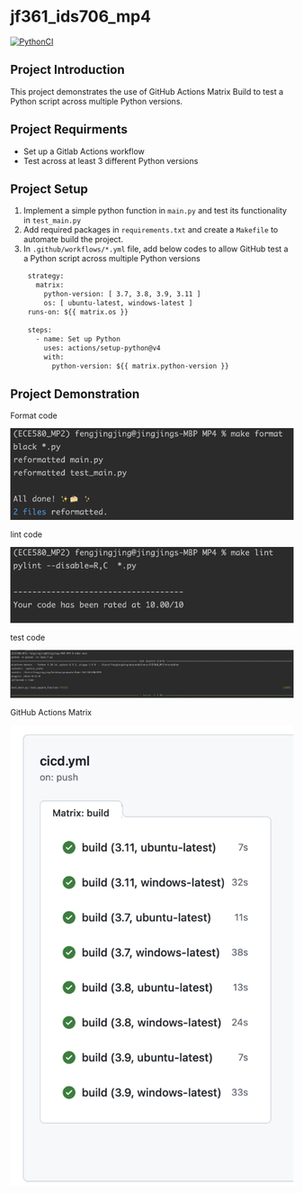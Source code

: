 # jf361_ids706_mp4

[![PythonCI](https://github.com/siyiia/jf361_ids706_mp4/actions/workflows/cicd.yml/badge.svg)](https://github.com/siyiia/jf361_ids706_mp4/actions/workflows/cicd.yml)

 ## Project Introduction
This project demonstrates the use of GitHub Actions Matrix Build to test a Python script across multiple Python versions.


## Project Requirments
- Set up a Gitlab Actions workflow
- Test across at least 3 different Python versions

## Project Setup
1. Implement a simple python function in `main.py` and test its functionality in `test_main.py`
2. Add required packages in `requirements.txt` and create a `Makefile` to automate build the project.
3. In `.github/workflows/*.yml` file, add below codes to allow GitHub test a a Python script across multiple Python versions
   ```angular2html
    strategy:
      matrix:
        python-version: [ 3.7, 3.8, 3.9, 3.11 ]
        os: [ ubuntu-latest, windows-latest ]
    runs-on: ${{ matrix.os }}

    steps:
      - name: Set up Python
        uses: actions/setup-python@v4
        with:
          python-version: ${{ matrix.python-version }}
   ```

## Project Demonstration
Format code
<p align="center">
  <img src="screenshots/format.png" />
</p>
lint code
<p align="center">
  <img src="screenshots/lint.png" />
</p>
test code
<p align="center">
  <img src="screenshots/test.png" />
</p>

GitHub Actions Matrix
<p align="center">
  <img src="screenshots/github.png" />
</p>